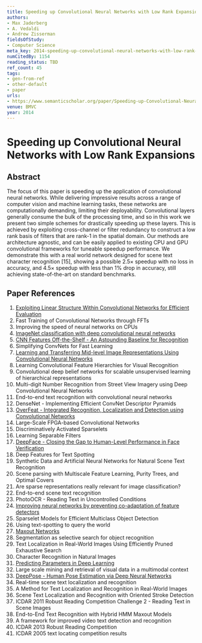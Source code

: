 ```yaml
---
title: Speeding up Convolutional Neural Networks with Low Rank Expansions
authors:
- Max Jaderberg
- A. Vedaldi
- Andrew Zisserman
fieldsOfStudy:
- Computer Science
meta_key: 2014-speeding-up-convolutional-neural-networks-with-low-rank-expansions
numCitedBy: 1154
reading_status: TBD
ref_count: 45
tags:
- gen-from-ref
- other-default
- paper
urls:
- https://www.semanticscholar.org/paper/Speeding-up-Convolutional-Neural-Networks-with-Low-Jaderberg-Vedaldi/021fc345d40d3e6332cd2ef276e2eaa5e71102e4?sort=total-citations
venue: BMVC
year: 2014
---
```


# Speeding up Convolutional Neural Networks with Low Rank Expansions

## Abstract

The focus of this paper is speeding up the application of convolutional neural networks. While delivering impressive results across a range of computer vision and machine learning tasks, these networks are computationally demanding, limiting their deployability. Convolutional layers generally consume the bulk of the processing time, and so in this work we present two simple schemes for drastically speeding up these layers. This is achieved by exploiting cross-channel or filter redundancy to construct a low rank basis of filters that are rank-1 in the spatial domain. Our methods are architecture agnostic, and can be easily applied to existing CPU and GPU convolutional frameworks for tuneable speedup performance. We demonstrate this with a real world network designed for scene text character recognition [15], showing a possible 2.5× speedup with no loss in accuracy, and 4.5× speedup with less than 1% drop in accuracy, still achieving state-of-the-art on standard benchmarks.

## Paper References

1. [Exploiting Linear Structure Within Convolutional Networks for Efficient Evaluation](2014-exploiting-linear-structure-within-convolutional-networks-for-efficient-evaluation.md)
2. Fast Training of Convolutional Networks through FFTs
3. Improving the speed of neural networks on CPUs
4. [ImageNet classification with deep convolutional neural networks](2012-imagenet-classification-with-deep-convolutional-neural-networks.md)
5. [CNN Features Off-the-Shelf - An Astounding Baseline for Recognition](2014-cnn-features-off-the-shelf-an-astounding-baseline-for-recognition.md)
6. Simplifying ConvNets for Fast Learning
7. [Learning and Transferring Mid-level Image Representations Using Convolutional Neural Networks](2014-learning-and-transferring-mid-level-image-representations-using-convolutional-neural-networks.md)
8. Learning Convolutional Feature Hierarchies for Visual Recognition
9. Convolutional deep belief networks for scalable unsupervised learning of hierarchical representations
10. Multi-digit Number Recognition from Street View Imagery using Deep Convolutional Neural Networks
11. End-to-end text recognition with convolutional neural networks
12. DenseNet - Implementing Efficient ConvNet Descriptor Pyramids
13. [OverFeat - Integrated Recognition, Localization and Detection using Convolutional Networks](2014-overfeat-integrated-recognition-localization-and-detection-using-convolutional-networks.md)
14. Large-Scale FPGA-based Convolutional Networks
15. Discriminatively Activated Sparselets
16. Learning Separable Filters
17. [DeepFace - Closing the Gap to Human-Level Performance in Face Verification](2014-deepface-closing-the-gap-to-human-level-performance-in-face-verification.md)
18. Deep Features for Text Spotting
19. Synthetic Data and Artificial Neural Networks for Natural Scene Text Recognition
20. Scene parsing with Multiscale Feature Learning, Purity Trees, and Optimal Covers
21. Are sparse representations really relevant for image classification?
22. End-to-end scene text recognition
23. PhotoOCR - Reading Text in Uncontrolled Conditions
24. [Improving neural networks by preventing co-adaptation of feature detectors](2012-improving-neural-networks-by-preventing-co-adaptation-of-feature-detectors.md)
25. Sparselet Models for Efficient Multiclass Object Detection
26. Using text-spotting to query the world
27. [Maxout Networks](2013-maxout-networks.md)
28. Segmentation as selective search for object recognition
29. Text Localization in Real-World Images Using Efficiently Pruned Exhaustive Search
30. Character Recognition in Natural Images
31. [Predicting Parameters in Deep Learning](2013-predicting-parameters-in-deep-learning.md)
32. Large scale mining and retrieval of visual data in a multimodal context
33. [DeepPose - Human Pose Estimation via Deep Neural Networks](2014-deeppose-human-pose-estimation-via-deep-neural-networks.md)
34. Real-time scene text localization and recognition
35. A Method for Text Localization and Recognition in Real-World Images
36. Scene Text Localization and Recognition with Oriented Stroke Detection
37. ICDAR 2011 Robust Reading Competition Challenge 2 - Reading Text in Scene Images
38. End-to-End Text Recognition with Hybrid HMM Maxout Models
39. A framework for improved video text detection and recognition
40. ICDAR 2013 Robust Reading Competition
41. ICDAR 2005 text locating competition results
